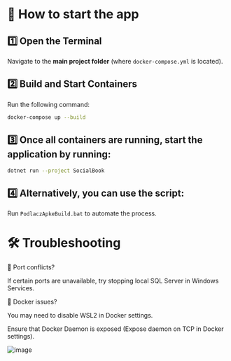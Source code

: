 # 🚀 How to start the app

## 1️⃣ Open the Terminal  
Navigate to the **main project folder** (where `docker-compose.yml` is located).

## 2️⃣ Build and Start Containers  
Run the following command:  
```sh
docker-compose up --build
```

## 3️⃣ Once all containers are running, start the application by running:
```sh
dotnet run --project SocialBook
```
## 4️⃣ Alternatively, you can use the script:
Run `PodlaczApkeBuild.bat` to automate the process.

# 🛠 Troubleshooting

🔹 Port conflicts?

If certain ports are unavailable, try stopping local SQL Server in Windows Services.

🔹 Docker issues?

You may need to disable WSL2 in Docker settings.

Ensure that Docker Daemon is exposed (Expose daemon on TCP in Docker settings).

![image](https://github.com/user-attachments/assets/738f4c89-0414-4494-ac1c-89446b44d77b)

